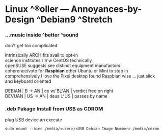 # Linux ^®oller — Annoyances-by-Design ^Debian9 ^Stretch

### …music inside ^better ^sound

don't get too complicated

intrinsically ARCH fits avail to opt-in  
science institutes r'n'w CentOS technically  
openSUSE suggests see distinct equipment manufactors  
coherence/vote for **Raspbian** other Ubuntu or Mint to step in  
comprehensively I love the Pixel desktop found Raspbian wise … just slick and keyboard oriented

DEBIAN | B → AN | co w/ BL^AN | verdict free on right  
DEVUAN | US → AN | deus L^US | passes by name

### .deb Pakage Install from USB as CDROM

plug USB device an execute

```
sudo mount --bind /media/<user>/<USB Debian Image Number> /media/cdrom
```
